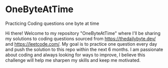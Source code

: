 # OneByteAtTime
Practicing Coding questions one byte at time 

Hi there! Welcome to my repository "OneByteAtTime" where I'll be sharing my solutions to coding questions sourced from https://thedailybyte.dev/ and https://leetcode.com/. My goal is to practice one question every day and push the solution to this repo within the next 6 months. I am passionate about coding and always looking for ways to improve, I believe this challenge will help me sharpen my skills and keep me motivated.
